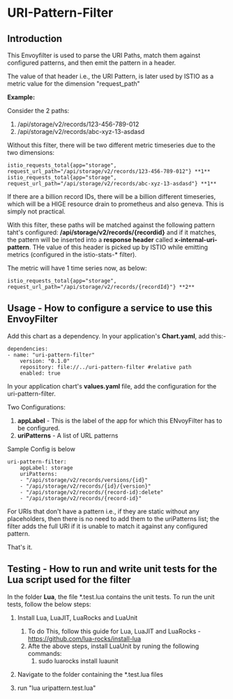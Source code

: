# URI-Pattern-Filter

## Introduction
This Envoyfilter is used to parse the URI Paths, match them against configured patterns, and then emit the pattern in a header.

The value of that header i.e., the URI Pattern, is later used by ISTIO as a metric value for the dimension "request_path"

**Example:**

Consider the 2 paths:
1. /api/storage/v2/records/123-456-789-012
2. /api/storage/v2/records/abc-xyz-13-asdasd

Without this filter, there will be two different metric timeseries due to the two dimensions:

    istio_requests_total{app="storage", request_url_path="/api/storage/v2/records/123-456-789-012"} **1**
    istio_requests_total{app="storage", request_url_path="/api/storage/v2/records/abc-xyz-13-asdasd"} **1**

If there are a billion record IDs, there will be a billion different timeseries, which will be a HIGE resource drain to prometheus and also geneva. This is simply not practical.

With this filter, these paths will be matched against the following pattern taht's configured:
    **/api/storage/v2/records/{recordid}**
and if it matches, the pattern will  be inserted into a **response header** called **x-internal-uri-pattern**. THe value of this header is picked up by ISTIO while emitting metrics (configured in the istio-stats-* filter).

The metric will have 1 time series now, as below:

    istio_requests_total{app="storage", request_url_path="/api/storage/v2/records/{recordId}"} **2**


## Usage - How to configure a service to use this EnvoyFilter

Add this chart as a dependency. In your application's **Chart.yaml**, add this:-

    dependencies:
    - name: "uri-pattern-filter"
        version: "0.1.0"
        repository: file://../uri-pattern-filter #relative path
        enabled: true


In your application chart's **values.yaml** file, add the configuration for the uri-pattern-filter. 

Two Configurations:
1. **appLabel** - This is the label of the app for which this ENvoyFilter has to be configured.
2. **uriPatterns** - A list of URL patterns

Sample Config is below

    uri-pattern-filter:
        appLabel: storage
        uriPatterns:
        - "/api/storage/v2/records/versions/{id}"
        - "/api/storage/v2/records/{id}/{version}"
        - "/api/storage/v2/records/{record-id}:delete"
        - "/api/storage/v2/records/{record-id}"

For URIs that don't have a pattern i.e., if they are static without any placeholders, then there is no need to add them to the uriPatterns list; the filter adds the full URI if it is unable to match it against any configured pattern.

That's it.

## Testing - How to run and write unit tests for the Lua script used for the filter
In the folder **Lua**, the file *.test.lua contains the unit tests. To run the unit tests, follow the below steps:

1. Install Lua, LuaJIT, LuaRocks and LuaUnit
   1. To do This, follow this guide for Lua, LuaJIT and LuaRocks - https://github.com/lua-rocks/install-lua
   2. Afte the above steps, install LuaUnit by runing the following commands:
      1. sudo luarocks install luaunit

2. Navigate to the folder containing the *.test.lua files
3. run "lua uripattern.test.lua"